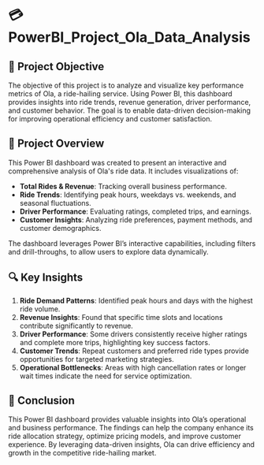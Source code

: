 # 💳PowerBI_Project_Ola_Data_Analysis

## 🚀 Project Objective  
The objective of this project is to analyze and visualize key performance metrics of Ola, a ride-hailing service. Using Power BI, this dashboard provides insights into ride trends, revenue generation, driver performance, and customer behavior. The goal is to enable data-driven decision-making for improving operational efficiency and customer satisfaction.

## 📌 Project Overview  
This Power BI dashboard was created to present an interactive and comprehensive analysis of Ola's ride data. It includes visualizations of:  
- **Total Rides & Revenue**: Tracking overall business performance.  
- **Ride Trends**: Identifying peak hours, weekdays vs. weekends, and seasonal fluctuations.  
- **Driver Performance**: Evaluating ratings, completed trips, and earnings.  
- **Customer Insights**: Analyzing ride preferences, payment methods, and customer demographics.  

The dashboard leverages Power BI’s interactive capabilities, including filters and drill-throughs, to allow users to explore data dynamically.

## 🔍 Key Insights  
1. **Ride Demand Patterns**: Identified peak hours and days with the highest ride volume.  
2. **Revenue Insights**: Found that specific time slots and locations contribute significantly to revenue.  
3. **Driver Performance**: Some drivers consistently receive higher ratings and complete more trips, highlighting key success factors.  
4. **Customer Trends**: Repeat customers and preferred ride types provide opportunities for targeted marketing strategies.  
5. **Operational Bottlenecks**: Areas with high cancellation rates or longer wait times indicate the need for service optimization.  

## 🎯 Conclusion  
This Power BI dashboard provides valuable insights into Ola’s operational and business performance. The findings can help the company enhance its ride allocation strategy, optimize pricing models, and improve customer experience. By leveraging data-driven insights, Ola can drive efficiency and growth in the competitive ride-hailing market.

